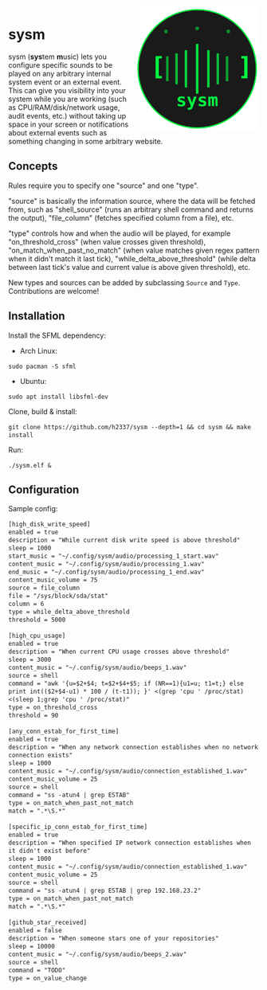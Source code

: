 <img align="right" src="https://raw.githubusercontent.com/h2337/sysm/refs/heads/master/logo.svg" width="250" height="250">

# sysm

sysm (**sys**tem **m**usic) lets you configure specific sounds to be played on any arbitrary internal system event or an external event. This can give you visibility into your system while you are working (such as CPU/RAM/disk/network usage, audit events, etc.) without taking up space in your screen or notifications about external events such as something changing in some arbitrary website.

## Concepts

Rules require you to specify one "source" and one "type".

"source" is basically the information source, where the data will be fetched from, such as "shell_source" (runs an arbitrary shell command and returns the output), "file_column" (fetches specified column from a file), etc.

"type" controls how and when the audio will be played, for example "on_threshold_cross" (when value crosses given threshold), "on_match_when_past_no_match" (when value matches given regex pattern when it didn't match it last tick), "while_delta_above_threshold" (while delta between last tick's value and current value is above given threshold), etc.

New types and sources can be added by subclassing `Source` and `Type`. Contributions are welcome!

## Installation

Install the SFML dependency:

- Arch Linux:
```
sudo pacman -S sfml
```

- Ubuntu:
```
sudo apt install libsfml-dev
```

Clone, build & install:
```
git clone https://github.com/h2337/sysm --depth=1 && cd sysm && make install
```

Run:
```
./sysm.elf &
```

## Configuration

Sample config:
```
[high_disk_write_speed]
enabled = true
description = "While current disk write speed is above threshold"
sleep = 1000
start_music = "~/.config/sysm/audio/processing_1_start.wav"
content_music = "~/.config/sysm/audio/processing_1.wav"
end_music = "~/.config/sysm/audio/processing_1_end.wav"
content_music_volume = 75
source = file_column
file = "/sys/block/sda/stat"
column = 6
type = while_delta_above_threshold
threshold = 5000

[high_cpu_usage]
enabled = true
description = "When current CPU usage crosses above threshold"
sleep = 3000
content_music = "~/.config/sysm/audio/beeps_1.wav"
source = shell
command = "awk '{u=$2+$4; t=$2+$4+$5; if (NR==1){u1=u; t1=t;} else print int(($2+$4-u1) * 100 / (t-t1)); }' <(grep 'cpu ' /proc/stat) <(sleep 1;grep 'cpu ' /proc/stat)"
type = on_threshold_cross
threshold = 90

[any_conn_estab_for_first_time]
enabled = true
description = "When any network connection establishes when no network connection exists"
sleep = 1000
content_music = "~/.config/sysm/audio/connection_established_1.wav"
content_music_volume = 25
source = shell
command = "ss -atun4 | grep ESTAB"
type = on_match_when_past_not_match
match = ".*\S.*"

[specific_ip_conn_estab_for_first_time]
enabled = true
description = "When specified IP network connection establishes when it didn't exist before"
sleep = 1000
content_music = "~/.config/sysm/audio/connection_established_1.wav"
content_music_volume = 25
source = shell
command = "ss -atun4 | grep ESTAB | grep 192.168.23.2"
type = on_match_when_past_not_match
match = ".*\S.*"

[github_star_received]
enabled = false
description = "When someone stars one of your repositories"
sleep = 10000
content_music = "~/.config/sysm/audio/beeps_2.wav"
source = shell
command = "TODO"
type = on_value_change
```
